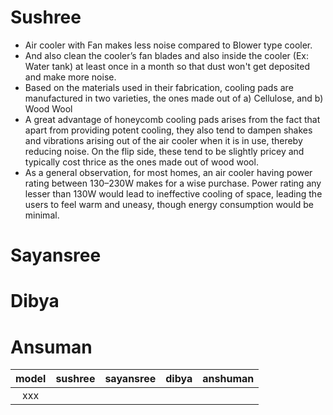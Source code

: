 # Sushree

- Air cooler with Fan makes less noise compared to Blower type cooler. 
- And also clean the cooler’s fan blades and also inside the cooler (Ex: Water tank) at least once in a month so that dust won't get deposited and make more noise.
- Based on the materials used in their fabrication, cooling pads are manufactured in two varieties, the ones made out of a) Cellulose, and b) Wood Wool
- A great advantage of honeycomb cooling pads arises from the fact that apart from providing potent cooling, they also tend to dampen shakes and vibrations arising out of the air cooler when it is in use, thereby reducing noise. On the flip side, these tend to be slightly pricey and typically cost thrice as the ones made out of wood wool.
- As a general observation, for most homes, an air cooler having power rating between 130–230W makes for a wise purchase. Power rating any lesser than 130W would lead to ineffective cooling of space, leading the users to feel warm and uneasy, though energy consumption would be minimal.


# Sayansree

# Dibya

# Ansuman


model | sushree | sayansree | dibya | anshuman
:---: |---------|-----------|-------|----------
xxx | | | | 
